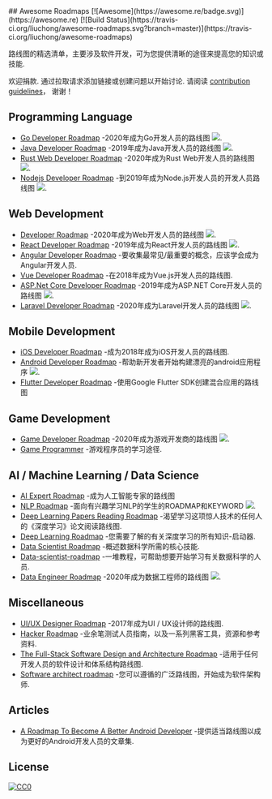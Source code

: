 <div class="github-widget" data-repo="liuchong/awesome-roadmaps"></div>
<script async src="https://pagead2.googlesyndication.com/pagead/js/adsbygoogle.js"></script><ins class="adsbygoogle" style="display:block" data-ad-client="ca-pub-6890694312814945" data-ad-slot="5473692530" data-ad-format="auto"  data-full-width-responsive="true"></ins><script>(adsbygoogle = window.adsbygoogle || []).push({});</script>
## Awesome Roadmaps [![Awesome](https://awesome.re/badge.svg)](https://awesome.re) [![Build Status](https://travis-ci.org/liuchong/awesome-roadmaps.svg?branch=master)](https://travis-ci.org/liuchong/awesome-roadmaps)

路线图的精选清单，主要涉及软件开发，可为您提供清晰的途径来提高您的知识或技能.

欢迎捐款.
通过拉取请求添加链接或创建问题以开始讨论.
请阅读 [contribution guidelines](https://github.com/liuchong/awesome-roadmaps/blob/master/contributing.md)， 谢谢！



## Programming Language
- [Go Developer Roadmap](https://raw.githubusercontent.com/Alikhll/golang-developer-roadmap) -2020年成为Go开发人员的路线图 [<img src="https://img.shields.io/badge/Roadmap-2020-yellowgreen.svg">](https://raw.githubusercontent.com/Alikhll/golang-developer-roadmap).
- [Java Developer Roadmap](https://raw.githubusercontent.com/s4kibs4mi/java-developer-roadmap) -2019年成为Java开发人员的路线图 [<img src="https://img.shields.io/badge/Roadmap-2019-yellowgreen.svg">](https://raw.githubusercontent.com/s4kibs4mi/java-developer-roadmap).
- [Rust Web Developer Roadmap](https://raw.githubusercontent.com/anshulrgoyal/rust-web-developer-roadmap) -2020年成为Rust Web开发人员的路线图 [<img src="https://img.shields.io/badge/Roadmap-2020-yellowgreen.svg">](https://raw.githubusercontent.com/anshulrgoyal/rust-web-developer-roadmap).
- [Nodejs Developer Roadmap](https://raw.githubusercontent.com/aliyr/Nodejs-Developer-Roadmap) -到2019年成为Node.js开发人员的开发人员路线图 [<img src="https://img.shields.io/badge/Roadmap-2019-yellowgreen.svg">](https://raw.githubusercontent.com/aliyr/Nodejs-Developer-Roadmap).

## Web Development
- [Developer Roadmap](https://raw.githubusercontent.com/kamranahmedse/developer-roadmap) -2020年成为Web开发人员的路线图 [<img src="https://img.shields.io/badge/Roadmap-2020-yellowgreen.svg">](https://raw.githubusercontent.com/kamranahmedse/developer-roadmap).
- [React Developer Roadmap](https://raw.githubusercontent.com/adam-golab/react-developer-roadmap) -2019年成为React开发人员的路线图 [<img src="https://img.shields.io/badge/Roadmap-2019-yellowgreen.svg">](https://raw.githubusercontent.com/adam-golab/react-developer-roadmap).
- [Angular Developer Roadmap](https://github.com/sulco/angular-developer-roadmap) -要收集最常见/最重要的概念，应该学会成为Angular开发人员.
- [Vue Developer Roadmap](https://github.com/flaviocopes/vue-developer-roadmap) -在2018年成为Vue.js开发人员的路线图.
- [ASP.Net Core Developer Roadmap](https://raw.githubusercontent.com/MoienTajik/AspNetCore-Developer-Roadmap) -2019年成为ASP.NET Core开发人员的路线图 [<img src="https://img.shields.io/badge/Roadmap-2019-yellowgreen.svg">](https://raw.githubusercontent.com/MoienTajik/AspNetCore-Developer-Roadmap).
- [Laravel Developer Roadmap](https://raw.githubusercontent.com/Hasnayeen/laravel-developer-roadmap) -2020年成为Laravel开发人员的路线图 [<img src="https://img.shields.io/badge/Roadmap-2020-yellowgreen.svg">](https://raw.githubusercontent.com/Hasnayeen/laravel-developer-roadmap).

## Mobile Development
- [iOS Developer Roadmap](https://github.com/BohdanOrlov/iOS-Developer-Roadmap) -成为2018年成为iOS开发人员的路线图.
- [Android Developer Roadmap](https://raw.githubusercontent.com/anacoimbrag/android-developer-roadmap) -帮助新开发者开始构建漂亮的android应用程序 [<img src="https://img.shields.io/badge/Roadmap-2019-yellowgreen.svg">](https://raw.githubusercontent.com/anacoimbrag/android-developer-roadmap).
- [Flutter Developer Roadmap](https://github.com/olexale/flutter_roadmap) -使用Google Flutter SDK创建混合应用的路线图

## Game Development
- [Game Developer Roadmap](https://raw.githubusercontent.com/utilForever/game-developer-roadmap) -2020年成为游戏开发商的路线图 [<img src="https://img.shields.io/badge/Roadmap-2020-yellowgreen.svg">](https://raw.githubusercontent.com/utilForever/game-developer-roadmap).
- [Game Programmer](https://github.com/miloyip/game-programmer) -游戏程序员的学习途径.

## AI / Machine Learning / Data Science
- [AI Expert Roadmap](https://github.com/AMAI-GmbH/AI-Expert-Roadmap) -成为人工智能专家的路线图
- [NLP Roadmap](https://raw.githubusercontent.com/graykode/nlp-roadmap) -面向有兴趣学习NLP的学生的ROADMAP和KEYWORD [<img src="https://img.shields.io/badge/Roadmap-2019-yellowgreen.svg">](https://raw.githubusercontent.com/graykode/nlp-roadmap).
- [Deep Learning Papers Reading Roadmap](https://github.com/floodsung/Deep-Learning-Papers-Reading-Roadmap) -渴望学习这项惊人技术的任何人的《深度学习》论文阅读路线图.
- [Deep Learning Roadmap](https://github.com/machinelearningmindset/deep-learning-roadmap) -您需要了解的有关深度学习的所有知识-启动器.
- [Data Scientist Roadmap](https://github.com/hasbrain/data-science-roadmap) -概述数据科学所需的核心技能.
- [Data-scientist-roadmap](https://github.com/MrMimic/data-scientist-roadmap) -一堆教程，可帮助想要开始学习有关数据科学的人员.
- [Data Engineer Roadmap](https://raw.githubusercontent.com/datastacktv/data-engineer-roadmap) -2020年成为数据工程师的路线图 [<img src="https://img.shields.io/badge/Roadmap-2020-yellowgreen.svg">](https://raw.githubusercontent.com/datastacktv/data-engineer-roadmap).

## Miscellaneous
- [UI/UX Designer Roadmap](https://github.com/togiberlin/ui-ux-designer-roadmap) -2017年成为UI / UX设计师的路线图.
- [Hacker Roadmap](https://github.com/Sundowndev/hacker-roadmap) -业余笔测试人员指南，以及一系列黑客工具，资源和参考资料.
- [The Full-Stack Software Design and Architecture Roadmap](https://github.com/stemmlerjs/software-design-and-architecture-roadmap) -适用于任何开发人员的软件设计和体系结构路线图.
- [Software architect roadmap](https://github.com/AlaaAttya/software-architect-roadmap) -您可以遵循的广泛路线图，开始成为软件架构师.

## Articles
- [A Roadmap To Become A Better Android Developer](https://medium.com/mindorks/a-roadmap-to-become-a-better-android-developer-3038cf7f8c8d) -提供适当路线图以成为更好的Android开发人员的文章集.

## License

[![CC0](http://mirrors.creativecommons.org/presskit/buttons/88x31/svg/cc-zero.svg)](https://creativecommons.org/publicdomain/zero/1.0/)
